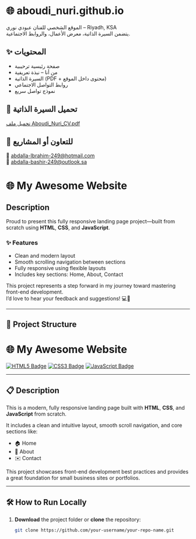 # 🌐 aboudi_nuri.github.io

الموقع الشخصي للفنان عبودي نوري – Riyadh, KSA  
يتضمن السيرة الذاتية، معرض الأعمال، والروابط الاجتماعية.

## ✨ المحتويات

- صفحة رئيسية ترحيبية
- من أنا – نبذة تعريفية
- السيرة الذاتية (PDF + محتوى داخل الموقع)
- روابط التواصل الاجتماعي
- نموذج تواصل سريع

## 📄 تحميل السيرة الذاتية

[تحميل ملف Aboudi_Nuri_CV.pdf](./Aboudi_Nuri_CV.pdf)

## 💼 للتعاون أو المشاريع

📧 abdalla-Ibrahim-249@hotmail.com  
📧 abdalla-bashir-249@outlook.sa
# 🌐 My Awesome Website

## Description

Proud to present this fully responsive landing page project—built from scratch using **HTML**, **CSS**, and **JavaScript**.

### ✨ Features
- Clean and modern layout  
- Smooth scrolling navigation between sections  
- Fully responsive using flexible layouts  
- Includes key sections: Home, About, Contact  

This project represents a step forward in my journey toward mastering front-end development.  
I’d love to hear your feedback and suggestions! 💻🚀

---

## 📁 Project Structure
# 🌐 My Awesome Website

[![HTML5 Badge](https://img.shields.io/badge/HTML5-E34F26?style=for-the-badge&logo=html5&logoColor=white)](https://developer.mozilla.org/en-US/docs/Web/HTML)
[![CSS3 Badge](https://img.shields.io/badge/CSS3-1572B6?style=for-the-badge&logo=css3&logoColor=white)](https://developer.mozilla.org/en-US/docs/Web/CSS)
[![JavaScript Badge](https://img.shields.io/badge/JavaScript-F7DF1E?style=for-the-badge&logo=javascript&logoColor=black)](https://developer.mozilla.org/en-US/docs/Web/JavaScript)

---

## 📋 Description

This is a modern, fully responsive landing page built with **HTML**, **CSS**, and **JavaScript** from scratch.

It includes a clean and intuitive layout, smooth scroll navigation, and core sections like:

- 🏠 Home
- 📖 About
- ✉️ Contact

This project showcases front-end development best practices and provides a great foundation for small business sites or portfolios.

---

## 🛠️ How to Run Locally

1. **Download** the project folder or **clone** the repository:
   ```bash
   git clone https://github.com/your-username/your-repo-name.git